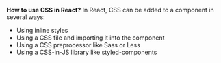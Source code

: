 **How to use CSS in React?**
In React, CSS can be added to a component in several ways:
  - Using inline styles
  - Using a CSS file and importing it into the component
  - Using a CSS preprocessor like Sass or Less
  - Using a CSS-in-JS library like styled-components
